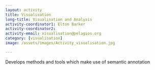 ```yaml
---
layout: activity
title: Visualisation
long-title: Visualisation and Analysis
activity-coordinator1: Elton Barker
activity-coordinator2:
activity-email: visualisation@pelagios.org
category: [visualisation]
image: /assets/images/Activity_visualisation.jpg

---
```


Develops methods and tools which make use of semantic annotation
